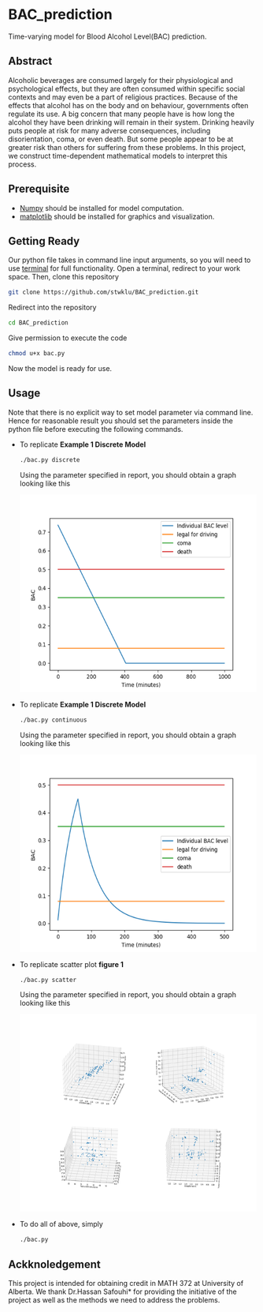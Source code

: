 # BAC_prediction
Time-varying model for Blood Alcohol Level(BAC) prediction.

## Abstract
Alcoholic beverages are consumed largely for their physiological and psychological effects, but they are often consumed within specific social contexts and may even be a part of religious practices. Because of the effects that alcohol has on the body and on behaviour, governments often regulate its use. A big concern that many people have is how long the alcohol they have been drinking will remain in their system. Drinking heavily puts people at risk for many adverse consequences, including disorientation, coma, or even death. But some people appear to be at greater risk than others for suffering from these problems. In this project, we construct time-dependent mathematical models to interpret this process. 

## Prerequisite
- [Numpy](http://www.numpy.org/) should be installed for model computation.
- [matplotlib](https://matplotlib.org/) should be installed for graphics and visualization.

## Getting Ready
Our python file takes in command line input arguments, so you will need to use [terminal](https://www.youtube.com/watch?v=8sLgu_q5Jyk) for full functionality.
Open a terminal, redirect to your work space. Then, clone this repository
```sh
git clone https://github.com/stwklu/BAC_prediction.git
```
Redirect into the repository
```sh
cd BAC_prediction
```
Give permission to execute the code
```sh
chmod u+x bac.py
```
Now the model is ready for use.

## Usage
Note that there is no explicit way to set model parameter via command line. Hence for reasonable result you should set the parameters inside the python file before executing the following commands.
- To replicate **Example 1 Discrete Model**
  ```sh
  ./bac.py discrete
  ```
  Using the parameter specified in report, you should obtain a graph looking like this
  <p align="center">
    <img src="doc/Figure_1.png" width="800" height="400">
  </p>

- To replicate **Example 1 Discrete Model**
  ```sh
  ./bac.py continuous
  ```
    Using the parameter specified in report, you should obtain a graph looking like this
    <p align="center">
      <img src="doc/continuous_example.png" width="800" height="400">
    </p>

- To replicate scatter plot **figure 1**
  ```sh
  ./bac.py scatter
  ```
  Using the parameter specified in report, you should obtain a graph looking like this
  <p align="center">
    <img src="doc/analysis.png" width="800" height="400">
  </p>

- To do all of above, simply
  ```sh
  ./bac.py
  ```
   
 ## Ackknoledgement
This project is intended for obtaining credit in MATH 372 at University of Alberta. We thank Dr.Hassan Safouhi* for providing the initiative of the project as well as the methods we need to address the problems.
